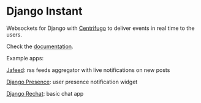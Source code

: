 # Django Instant

Websockets for Django with [Centrifugo](https://github.com/centrifugal/centrifugo) to deliver events in real time to the users.

Check the [documentation](http://django-instant.readthedocs.io/en/latest/).

Example apps: 

[Jafeed](https://github.com/synw/jafeed): rss feeds aggregator with live notifications on new posts

[Django Presence](https://github.com/synw/django-presence): user presence notification widget

[Django Rechat](https://github.com/synw/django-rechat): basic chat app